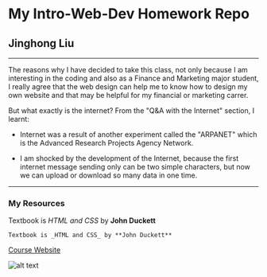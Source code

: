 # My Intro-Web-Dev Homework Repo

## Jinghong Liu
---
The reasons why I have decided to take this class, not only because I am interesting in the coding and also as a Finance and Marketing major student, I really agree that the web design can help me to know how to design my own website and that may be helpful for my financial or marketing carrer.

But what exactly is the internet? From the "Q&A with the Internet" section, I learnt:

- Internet was a result of another experiment called the "ARPANET" which is the Advanced Research Projects Agency Network.

- I am shocked by the development of the Internet, because the first internet message sending only can be two simple characters, but now we can upload or download so many data in one time.

***
### My Resources
Textbook is _HTML and CSS_ by **John Duckett**

`Textbook is _HTML and CSS_ by **John Duckett**`

[Course Website](https://media-ed-online.github.io/intro-web-dev/)

![alt text](http://bit.ly/2DIVG46)
